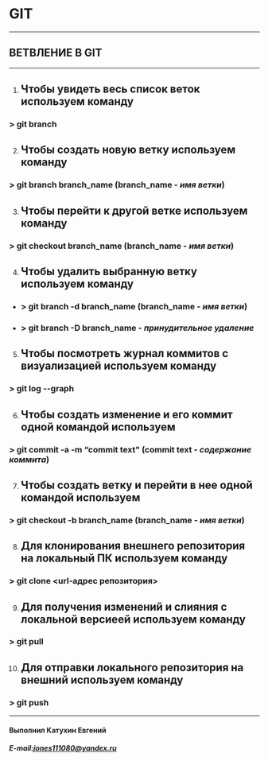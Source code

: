 # GIT

***
##  ВЕТВЛЕНИЕ В GIT
***
1. ## Чтобы увидеть весь список веток используем команду
### > **git branch** 
2. ## Чтобы создать новую ветку используем команду
### > **git branch branch_name**   (branch_name - *имя ветки*)
3. ## Чтобы перейти к другой ветке используем команду
### > **git checkout branch_name**  (branch_name - *имя ветки*)
4. ## Чтобы удалить выбранную ветку используем команду
* ### > **git branch -d branch_name** (branch_name - *имя ветки*)
* ### > **git branch -D branch_name** - *принудительное удаление*
5. ## Чтобы посмотреть журнал коммитов с визуализацией используем команду
### > **git log --graph**
6. ## Чтобы создать изменение и его коммит одной командой используем
### > **git commit -a -m** “commit text" (commit text - *содержание коммита*)
7. ## Чтобы создать ветку и перейти в нее одной командой используем
### > **git checkout -b branch_name**  (branch_name - *имя ветки*)

8. ## Для клонирования  внешнего репозитория на локальный ПК используем команду
### > **git clone <url-адрес репозитория>**  


9. ## Для получения изменений и слияния с локальной версиеей используем команду
### > **git pull**

10. ## Для отправки локального репозитория на внешний используем команду
### > **git push**

***
#### Выполнил Катухин Евгений
##### E-mail:jones111080@yandex.ru